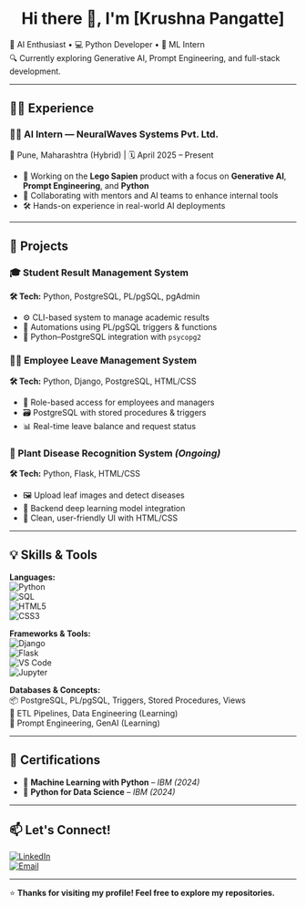<h1 align="center">Hi there 👋, I'm [Krushna Pangatte]</h1>

🎯 AI Enthusiast • 💻 Python Developer • 🧠 ML Intern  
🔍 Currently exploring Generative AI, Prompt Engineering, and full-stack development.

---

## 🧑‍💼 Experience

### 👨‍🔬 AI Intern — NeuralWaves Systems Pvt. Ltd.  
📍 Pune, Maharashtra (Hybrid) | 🗓️ April 2025 – Present  
- 🧠 Working on the **Lego Sapien** product with a focus on **Generative AI**, **Prompt Engineering**, and **Python**  
- 🤝 Collaborating with mentors and AI teams to enhance internal tools  
- 🛠️ Hands-on experience in real-world AI deployments

---

## 🚀 Projects

### 🎓 Student Result Management System  
**🛠 Tech:** Python, PostgreSQL, PL/pgSQL, pgAdmin  
- ⚙️ CLI-based system to manage academic results  
- 🧮 Automations using PL/pgSQL triggers & functions  
- 🔗 Python–PostgreSQL integration with `psycopg2`

### 🧑‍💼 Employee Leave Management System  
**🛠 Tech:** Python, Django, PostgreSQL, HTML/CSS  
- 🔐 Role-based access for employees and managers  
- 🗃️ PostgreSQL with stored procedures & triggers  
- 📊 Real-time leave balance and request status

### 🌱 Plant Disease Recognition System *(Ongoing)*  
**🛠 Tech:** Python, Flask, HTML/CSS  
- 🖼️ Upload leaf images and detect diseases  
- 🤖 Backend deep learning model integration  
- 🎨 Clean, user-friendly UI with HTML/CSS

---

## 💡 Skills & Tools

**Languages:**  
![Python](https://img.shields.io/badge/-Python-3776AB?style=flat&logo=python&logoColor=white)  
![SQL](https://img.shields.io/badge/-PostgreSQL-4169E1?style=flat&logo=postgresql&logoColor=white)  
![HTML5](https://img.shields.io/badge/-HTML5-E34F26?style=flat&logo=html5&logoColor=white)  
![CSS3](https://img.shields.io/badge/-CSS3-1572B6?style=flat&logo=css3&logoColor=white)  

**Frameworks & Tools:**  
![Django](https://img.shields.io/badge/-Django-092E20?style=flat&logo=django&logoColor=white)  
![Flask](https://img.shields.io/badge/-Flask-000000?style=flat&logo=flask&logoColor=white)  
![VS Code](https://img.shields.io/badge/-VS%20Code-007ACC?style=flat&logo=visual-studio-code&logoColor=white)  
![Jupyter](https://img.shields.io/badge/-Jupyter-F37626?style=flat&logo=jupyter&logoColor=white)

**Databases & Concepts:**  
📦 PostgreSQL, PL/pgSQL, Triggers, Stored Procedures, Views  
🔄 ETL Pipelines, Data Engineering (Learning)  
🧠 Prompt Engineering, GenAI (Learning)

---

## 📜 Certifications

- 📘 **Machine Learning with Python** – *IBM (2024)*  
- 🐍 **Python for Data Science** – *IBM (2024)*

---

## 📫 Let's Connect!

[![LinkedIn](https://img.shields.io/badge/-LinkedIn-0A66C2?style=flat&logo=linkedin&logoColor=white)](#)  
[![Email](https://img.shields.io/badge/-Email-D14836?style=flat&logo=gmail&logoColor=white)](#)  

---

⭐ **Thanks for visiting my profile! Feel free to explore my repositories.**
